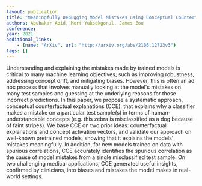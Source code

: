 ```yaml
---
layout: publication
title: "Meaningfully Debugging Model Mistakes using Conceptual Counterfactual Explanations"
authors: Abubakar Abid, Mert Yuksekgonul, James Zou
conference: 
year: 2021
additional_links: 
    - {name: "ArXiv", url: "http://arxiv.org/abs/2106.12723v3"}
tags: []
---
```

Understanding and explaining the mistakes made by trained models is critical
to many machine learning objectives, such as improving robustness, addressing
concept drift, and mitigating biases. However, this is often an ad hoc process
that involves manually looking at the model's mistakes on many test samples and
guessing at the underlying reasons for those incorrect predictions. In this
paper, we propose a systematic approach, conceptual counterfactual explanations
(CCE), that explains why a classifier makes a mistake on a particular test
sample(s) in terms of human-understandable concepts (e.g. this zebra is
misclassified as a dog because of faint stripes). We base CCE on two prior
ideas: counterfactual explanations and concept activation vectors, and validate
our approach on well-known pretrained models, showing that it explains the
models' mistakes meaningfully. In addition, for new models trained on data with
spurious correlations, CCE accurately identifies the spurious correlation as
the cause of model mistakes from a single misclassified test sample. On two
challenging medical applications, CCE generated useful insights, confirmed by
clinicians, into biases and mistakes the model makes in real-world settings.